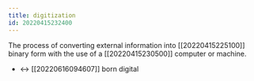 ```yaml
---
title: digitization
id: 20220415232400
---
```


The process of converting external information into [[20220415225100]] binary form with the use of a [[20220415230500]] computer or machine.

- ↔ [[20220616094607]] born digital
